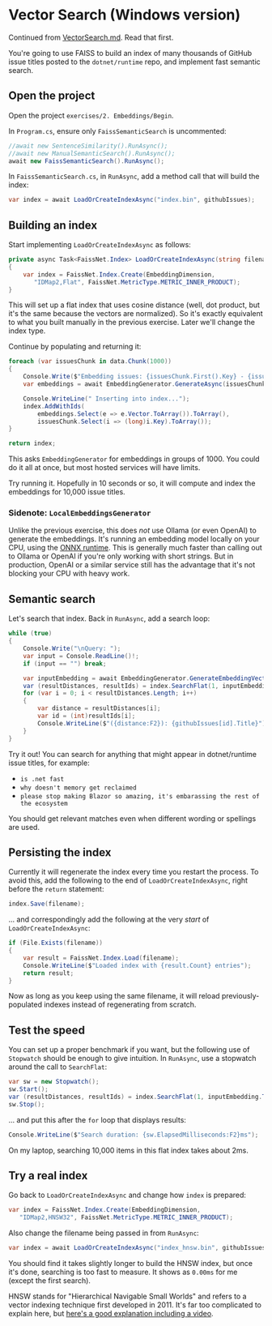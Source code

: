 # Vector Search (Windows version)

Continued from [VectorSearch.md](./3_VectorSearch.md). Read that first.

You're going to use FAISS to build an index of many thousands of GitHub issue titles posted to the `dotnet/runtime` repo, and implement fast semantic search.

## Open the project

Open the project `exercises/2. Embeddings/Begin`.

In `Program.cs`, ensure only `FaissSemanticSearch` is uncommented:

```cs
//await new SentenceSimilarity().RunAsync();
//await new ManualSemanticSearch().RunAsync();
await new FaissSemanticSearch().RunAsync();
```

In `FaissSemanticSearch.cs`, in `RunAsync`, add a method call that will build the index:

```cs
var index = await LoadOrCreateIndexAsync("index.bin", githubIssues);
```

## Building an index

Start implementing `LoadOrCreateIndexAsync` as follows:

```cs
private async Task<FaissNet.Index> LoadOrCreateIndexAsync(string filename, IDictionary<int, GitHubIssue> data)
{
    var index = FaissNet.Index.Create(EmbeddingDimension,
       "IDMap2,Flat", FaissNet.MetricType.METRIC_INNER_PRODUCT);
}
```

This will set up a flat index that uses cosine distance (well, dot product, but it's the same because the vectors are normalized). So it's exactly equivalent to what you built manually in the previous exercise. Later we'll change the index type.

Continue by populating and returning it:

```cs
foreach (var issuesChunk in data.Chunk(1000))
{
    Console.Write($"Embedding issues: {issuesChunk.First().Key} - {issuesChunk.Last().Key}");
    var embeddings = await EmbeddingGenerator.GenerateAsync(issuesChunk.Select(i => i.Value.Title));

    Console.WriteLine(" Inserting into index...");
    index.AddWithIds(
        embeddings.Select(e => e.Vector.ToArray()).ToArray(),
        issuesChunk.Select(i => (long)i.Key).ToArray());
}

return index;
```

This asks `EmbeddingGenerator` for embeddings in groups of 1000. You could do it all at once, but most hosted services will have limits.

Try running it. Hopefully in 10 seconds or so, it will compute and index the embeddings for 10,000 issue titles.

### Sidenote: `LocalEmbeddingsGenerator`

Unlike the previous exercise, this does *not* use Ollama (or even OpenAI) to generate the embeddings. It's running an embedding model locally on your CPU, using the [ONNX runtime](https://onnxruntime.ai/). This is generally much faster than calling out to Ollama or OpenAI if you're only working with short strings. But in production, OpenAI or a similar service still has the advantage that it's not blocking your CPU with heavy work.

## Semantic search

Let's search that index. Back in `RunAsync`, add a search loop:

```cs
while (true)
{
    Console.Write("\nQuery: ");
    var input = Console.ReadLine()!;
    if (input == "") break;

    var inputEmbedding = await EmbeddingGenerator.GenerateEmbeddingVectorAsync(input);
    var (resultDistances, resultIds) = index.SearchFlat(1, inputEmbedding.ToArray(), 3);
    for (var i = 0; i < resultDistances.Length; i++)
    {
        var distance = resultDistances[i];
        var id = (int)resultIds[i];
        Console.WriteLine($"({distance:F2}): {githubIssues[id].Title}");
    }
}
```

Try it out! You can search for anything that might appear in dotnet/runtime issue titles, for example:

 * `is .net fast`
 * `why doesn't memory get reclaimed`
 * `please stop making Blazor so amazing, it's embarassing the rest of the ecosystem`

You should get relevant matches even when different wording or spellings are used.

## Persisting the index

Currently it will regenerate the index every time you restart the process. To avoid this, add the following to the end of `LoadOrCreateIndexAsync`, right before the `return` statement:

```cs
index.Save(filename);
```

... and correspondingly add the following at the very *start* of `LoadOrCreateIndexAsync`:

```cs
if (File.Exists(filename))
{
    var result = FaissNet.Index.Load(filename);
    Console.WriteLine($"Loaded index with {result.Count} entries");
    return result;
}
```

Now as long as you keep using the same filename, it will reload previously-populated indexes instead of regenerating from scratch.

## Test the speed

You can set up a proper benchmark if you want, but the following use of `Stopwatch` should be enough to give intuition. In `RunAsync`, use a stopwatch around the call to `SearchFlat`:

```cs
var sw = new Stopwatch();
sw.Start();
var (resultDistances, resultIds) = index.SearchFlat(1, inputEmbedding.ToArray(), 3);
sw.Stop();
```

... and put this after the `for` loop that displays results:

```cs
Console.WriteLine($"Search duration: {sw.ElapsedMilliseconds:F2}ms");
```

On my laptop, searching 10,000 items in this flat index takes about 2ms.

## Try a real index

Go back to `LoadOrCreateIndexAsync` and change how `index` is prepared:

```cs
var index = FaissNet.Index.Create(EmbeddingDimension,
   "IDMap2,HNSW32", FaissNet.MetricType.METRIC_INNER_PRODUCT);
```

Also change the filename being passed in from `RunAsync`:

```cs
var index = await LoadOrCreateIndexAsync("index_hnsw.bin", githubIssues);
```

You should find it takes slightly longer to build the HNSW index, but once it's done, searching is too fast to measure. It shows as `0.00ms` for me (except the first search).

HNSW stands for "Hierarchical Navigable Small Worlds" and refers to a vector indexing technique first developed in 2011. It's far too complicated to explain here, but [here's a good explanation including a video](https://www.pinecone.io/learn/series/faiss/hnsw/).
